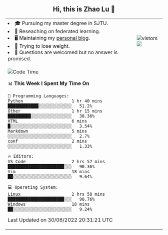 <h2 align="center"> Hi, this is Zhao Lu 👋</h2>

<table style="overflow:hidden;">
    <tr> 
        <td>
            <li>🎓 Pursuing my master degree in SJTU.</li>
            <li>🌱 Reseaching on federated learning.</li>
            <li>🖥️ Maintaining my <a href="https://ifarewell.xyz">personal blog</a>.</li>
            <li>💪 Trying to lose weight.</li>
            <li>💬 Questions are welcomed but no answer is promised.</li> 
        </td>
        <td>
            <img src="https://visitor-badge.glitch.me/badge?page_id=ifarewell" alt="vistors" />
        <br>
          <img src="https://github-readme-stats.vercel.app/api?username=ifarewell&theme=graywhite&hide=prs,contribs&show_icons=true&hide_border=true&icon_color=CE1D2D&text_color=718096&bg_color=ffffff&hide_title=true" />
        </td>
    </tr>
    <tr>
        <td colspan="2">
            
<!--START_SECTION:waka-->
![Code Time](http://img.shields.io/badge/Code%20Time-212%20hrs%2024%20mins-blue)

📊 **This Week I Spent My Time On** 

```text
💬 Programming Languages: 
Python                   1 hr 40 mins        ████████████░░░░░░░░░░░░░   51.2% 
Other                    1 hr 15 mins        █████████░░░░░░░░░░░░░░░░   38.36% 
HTML                     6 mins              █░░░░░░░░░░░░░░░░░░░░░░░░   3.54% 
Markdown                 5 mins              ░░░░░░░░░░░░░░░░░░░░░░░░░   2.7% 
conf                     2 mins              ░░░░░░░░░░░░░░░░░░░░░░░░░   1.33%

🔥 Editors: 
VS Code                  2 hrs 57 mins       ██████████████████████░░░   90.36% 
Vim                      18 mins             ██░░░░░░░░░░░░░░░░░░░░░░░   9.64%

💻 Operating System: 
Linux                    2 hrs 58 mins       ██████████████████████░░░   90.76% 
Windows                  18 mins             ██░░░░░░░░░░░░░░░░░░░░░░░   9.24%

```


 Last Updated on 30/06/2022 20:31:21 UTC
<!--END_SECTION:waka-->
            
</td></tr>
</table>

